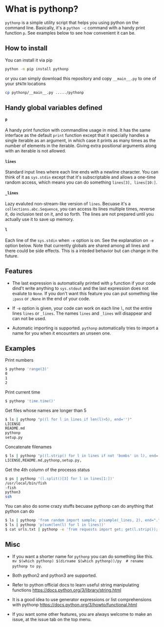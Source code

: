 # What is pythonp?

`pythonp` is a simple utility script that helps you using python on the
command line. Basically, it's a `python -c` command with a handy print
function `p`. See examples below to see how convenient it can be.


## How to install

You can install it via pip
```bash
python -m pip install pythonp
```

or you can simply download this repository and copy `__main__.py` to
one of your `$PATH` locations
```bash
cp pythonp/__main__.py ...../pythonp
```


## Handy global variables defined

#### `p`
A handy print function with commandline usage in mind. It has the
same interface as the default `print` function except that it specially
handles a single iterable as an argument, in which case it prints as many
times as the number of elements in the iterable. Giving extra positional
arguments along with an iterable is not allowed.

#### `lines`
Standard input lines where each line ends with a newline
character. You can think of it as `sys.stdin` except that it's
subscriptable and allows a one-time random access, which means you
can do something `lines[3], lines[10:]`.

#### `_lines`
Lazy evaluted non-stream-like version of `lines`.
Becuase it's a `collections.abc.Sequence`, you can access its 
lines multiple times, reverse it, do inclusion test on it,
and so forth. The lines are not prepared until you actually
use it to save up memory.

#### `l`
Each line of the `sys.stdin` when `-e` option is on. See the explanation
on `-e` option below. Note that currently globals are shared among
all lines and there could be side effects. This is a inteded behavior
 but can change in the future.


## Features
* The last expression is automatically printed with `p` function if your
code dind't write anything to `sys.stdout` and the last expression does
not evalute to `None`. If you don't want this feature you can put
something like `;pass` or `;None` in the end of your code.

* If `-e` option is given, your code can work on each line `l`, not the
entire lines `lines` or `_lines`. The names `lines` and `_lines` will
disappear and can not be used.

* Automatic importing is supported. `pythonp` automatically tries to
import a name for you when it encounters an unseen one.


## Examples

Print numbers
```bash
$ pythonp 'range(3)'
0
1
2
```

Print current time
```bash
$ pythonp 'time.time()'
```

Get files whose names are longer than 5  
```bash
$ ls | pythonp "p((l for l in lines if len(l)>5), end='')"
LICENSE
README.md
pythonp
setup.py
```

Concatenate filenames  
```bash
$ ls | pythonp "p((l.strip() for l in lines if not 'bombs' in l), end=',')"
LICENSE,README.md,pythonp,setup.py,
```

Get the 4th column of the processs status  
```bash
$ ps | pythonp '(l.split()[3] for l in lines[1:])'
/usr/local/bin/fish
-fish
python3
ssh
```

You can also do some crazy stuffs becuase pythonp can do anything
that python can do  
```bash
$ ls | pythonp 'from random import sample; p(sample(_lines, 2), end=".")'
$ ls | pythonp 'p(sum(len(l) for l in lines))'
$ cat urls.txt | pythonp -e 'from requests import get; get(l.strip()); pass'
```


## Misc

* If you want a shorter name for `pythonp` you can do something like this.  
`mv $(which pythonp) $(dirname $(which pythonp))/py  # rename pythonp to py`.

* Both python2 and python3 are supported.

* Refer to python official docs to learn useful string manipulating functions
https://docs.python.org/3/library/string.html

* It is a good idea to use generator expressions or list comprehensions
with pythonp
https://docs.python.org/3/howto/functional.html

* If you want some other features, you are always welcome to make an issue,
at the issue tab on the top menu.
